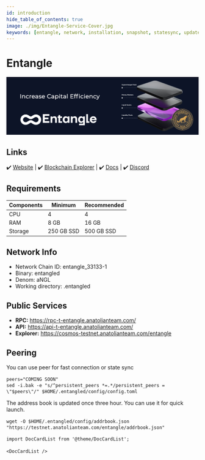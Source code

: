 ```yaml
---
id: introduction
hide_table_of_contents: true
image: ./img/Entangle-Service-Cover.jpg
keywords: [entangle, network, installation, snapshot, statesync, update]
---
```

# Entangle 

![Entangle](./img/Entangle-Service.jpg)

## Links
 ✔️ [Website](https://entangle.fi/) |
 ✔️ [Blockchain Explorer](https://cosmos-testnet.anatolianteam.com/entangle) |
 ✔️ [Docs](https://entangle.gitbook.io/) |
 ✔️ [Discord](https://discord.gg/entanglefi)

## Requirements

| Components | Minimum | **Recommended** |
| ------------ | ------------ | ------------ |
| CPU |	4 | 4 |
| RAM	| 8 GB | 16 GB |
| Storage	| 250 GB SSD | 500 GB SSD |

## Network Info 

* Network Chain ID: entangle_33133-1
* Binary: entangled
* Denom: aNGL
* Working directory: .entangled

## Public Services
* **RPC:** https://rpc-t-entangle.anatolianteam.com/ 
* **API:** https://api-t-entangle.anatolianteam.com/
* **Explorer:** https://cosmos-testnet.anatolianteam.com/entangle

## Peering
You can use peer for fast connection or state sync 
```shell
peers="COMING SOON"
sed -i.bak -e "s/^persistent_peers *=.*/persistent_peers = \"$peers\"/" $HOME/.entangled/config/config.toml
```
The address book is updated once three hour. You can use it for quick launch.
```shell
wget -O $HOME/.entangled/config/addrbook.json "https://testnet.anatolianteam.com/entangle/addrbook.json"
```

```mdx-code-block
import DocCardList from '@theme/DocCardList';

<DocCardList />
```
